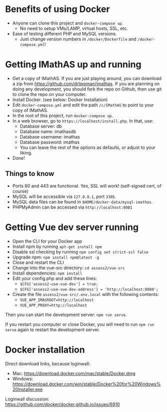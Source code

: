 # Benefits of using Docker

- Anyone can clone this project and `docker-compose up`.
  - No need to setup VMs/LAMP, virtual hosts, SSL, etc.
- Ease of testing different PHP and MySQL versions.
  - Just change version numbers in `/docker/Dockerfile` and `/docker-compose.yml`!

# Getting IMathAS up and running

- Get a copy of IMathAS.  If you are just playing around, you can
  download a zip from https://github.com/drlippman/imathas.  If you
  are planning on doing any development, you should fork the repo on
  Github, then use git to clone the repo on your computer.
- Install Docker. (see below: Docker Installation)
- Edit `docker-compose.yml` and edit the path `/c/IMathAS`
  to point to your copy of IMathAS.
- In the root of this project, run `docker-compose up`.
- In a web browser, go to `https://localhost/install.php`. In that, use:
  - Database server: db
  - Database name: imathasdb
  - Database username: imathas
  - Database password: imathas
  - You can leave the rest of the options as defaults, or adjust
    to your liking.
- Done!

## Things to know

- Ports 80 and 443 are functional. Yes, SSL will work! 
  (self-signed cert, of course)
- MySQL will be accessible via `127.0.0.1`, port `3305`.
- MySQL data files can be found in `$HOME/docker-data/mysql-imathas`.
- PHPMyAdmin can be accessed via `http://localhost:8081`

# Getting Vue dev server running

- Open the CLI for your Docker app
- Install npm by running `apt-get install npm`
- Disable ssl checking by running `npm config set strict-ssl false`
- Upgrade npm: `npm install npm@latest -g`
- Close and restart the CLI
- Change into the vue-src directory: `cd assess2/vue-src`
- Install dependencies: `npm install`
- Edit your config.php and add these lines:
  - `$CFG['assess2-use-vue-dev'] = true;`
  - `$CFG['assess2-use-vue-dev-address'] = 'http://localhost:8080';`
- Create the file `assess2/vue-src/.env.local` with the following contents:
  - `VUE_APP_IMASROOT=http://localhost`
  - `VUE_APP_PROXY=http://localhost`
  
Then you can start the development server: `npm run serve`.  

If you restart you computer or close Docker, you will need to run `npm run serve` 
again to restart the development server.


# Docker installation

Direct download links, because loginwall:
- Mac: https://download.docker.com/mac/stable/Docker.dmg
- Windows: https://download.docker.com/win/stable/Docker%20for%20Windows%20Installer.exe

Loginwall discussion: https://github.com/docker/docker.github.io/issues/6910

